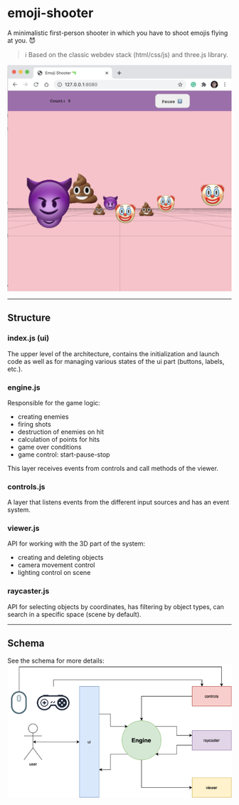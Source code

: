 # emoji-shooter

A minimalistic first-person shooter in which you have to shoot emojis flying at you. 😈

> ℹ️ Based on the classic webdev stack (html/css/js) and three.js library.

![pic](assets/emoji-shooter-preview.png)

---

## Structure

### index.js (ui)

The upper level of the architecture, contains the initialization and launch code
as well as for managing various states of the ui part (buttons, labels, etc.).

### engine.js

Responsible for the game logic:

- creating enemies
- firing shots
- destruction of enemies on hit
- calculation of points for hits
- game over conditions
- game control: start-pause-stop

This layer receives events from controls and call methods of the viewer.

### controls.js

A layer that listens events from the different input sources and has an event system.

### viewer.js

API for working with the 3D part of the system:

- creating and deleting objects
- camera movement control
- lighting control on scene

### raycaster.js

API for selecting objects by coordinates, has filtering by object types,
can search in a specific space (scene by default).

---

## Schema

See the schema for more details:
![pic](./assets/emoji-shooter-schema.png)
